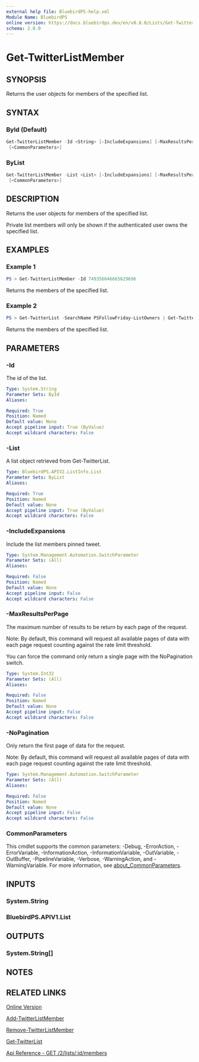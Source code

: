 ```yaml
---
external help file: BluebirdPS-help.xml
Module Name: BluebirdPS
online version: https://docs.bluebirdps.dev/en/v0.8.0/Lists/Get-TwitterListMember
schema: 2.0.0
---
```


# Get-TwitterListMember

## SYNOPSIS

Returns the user objects for members of the specified list.

## SYNTAX

### ById (Default)

```powershell
Get-TwitterListMember -Id <String> [-IncludeExpansions] [-MaxResultsPerPage <Int32>] [-NoPagination]
 [<CommonParameters>]
```

### ByList

```powershell
Get-TwitterListMember -List <List> [-IncludeExpansions] [-MaxResultsPerPage <Int32>] [-NoPagination]
 [<CommonParameters>]
```

## DESCRIPTION

Returns the user objects for members of the specified list.

Private list members will only be shown if the authenticated user owns the specified list.

## EXAMPLES

### Example 1

```powershell
PS > Get-TwitterListMember -Id 749356646665629696
```

Returns the members of the specified list.

### Example 2

```powershell
PS > Get-TwitterList -SearchName PSFollowFriday-ListOwners | Get-TwitterListMember | Format-Table -Property UserName,Name
```

Returns the members of the specified list.

## PARAMETERS

### -Id

The id of the list.

```yaml
Type: System.String
Parameter Sets: ById
Aliases:

Required: True
Position: Named
Default value: None
Accept pipeline input: True (ByValue)
Accept wildcard characters: False
```

### -List

A list object retrieved from Get-TwitterList.

```yaml
Type: BluebirdPS.APIV2.ListInfo.List
Parameter Sets: ByList
Aliases:

Required: True
Position: Named
Default value: None
Accept pipeline input: True (ByValue)
Accept wildcard characters: False
```

### -IncludeExpansions

Include the list members pinned tweet.

```yaml
Type: System.Management.Automation.SwitchParameter
Parameter Sets: (All)
Aliases:

Required: False
Position: Named
Default value: None
Accept pipeline input: False
Accept wildcard characters: False
```

### -MaxResultsPerPage

The maximum number of results to be return by each page of the request.

Note:
By default, this command will request all available pages of data with each page request counting against the rate limit threshold.

You can force the command only return a single page with the NoPagination switch.

```yaml
Type: System.Int32
Parameter Sets: (All)
Aliases:

Required: False
Position: Named
Default value: None
Accept pipeline input: False
Accept wildcard characters: False
```

### -NoPagination

Only return the first page of data for the request.

Note:
By default, this command will request all available pages of data with each page request counting against the rate limit threshold.

```yaml
Type: System.Management.Automation.SwitchParameter
Parameter Sets: (All)
Aliases:

Required: False
Position: Named
Default value: None
Accept pipeline input: False
Accept wildcard characters: False
```

### CommonParameters

This cmdlet supports the common parameters: -Debug, -ErrorAction, -ErrorVariable, -InformationAction, -InformationVariable, -OutVariable, -OutBuffer, -PipelineVariable, -Verbose, -WarningAction, and -WarningVariable. For more information, see [about_CommonParameters](http://go.microsoft.com/fwlink/?LinkID=113216).

## INPUTS

### System.String

### BluebirdPS.APIV1.List

## OUTPUTS

### System.String[]

## NOTES

## RELATED LINKS

[Online Version](https://docs.bluebirdps.dev/en/v0.8.0/Lists/Get-TwitterListMember)

[Add-TwitterListMember](https://docs.bluebirdps.dev/en/v0.8.0/Lists/Add-TwitterListMember)

[Remove-TwitterListMember](https://docs.bluebirdps.dev/en/v0.8.0/Lists/Remove-TwitterListMember)

[Get-TwitterList](https://docs.bluebirdps.dev/en/v0.8.0/Lists/Get-TwitterList)

[Api Reference - GET /2/lists/:id/members](https://developer.twitter.com/en/docs/twitter-api/lists/list-members/api-reference/get-lists-id-members)
